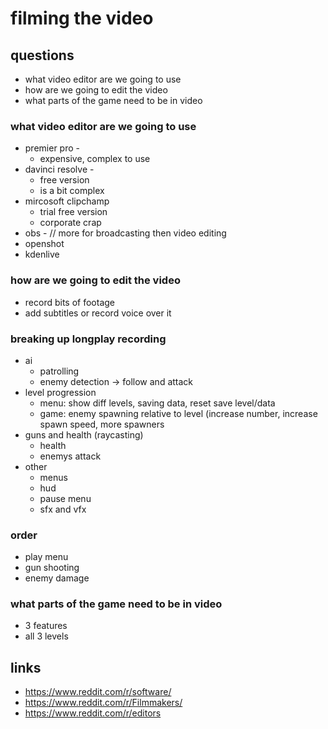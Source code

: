 # filming the video
## questions
- what video editor are we going to use
- how are we going to edit the video
- what parts of the game need to be in video

### what video editor are we going to use
- premier pro -
    - expensive, complex to use
- davinci resolve -
    - free version
    - is a bit complex
- mircosoft clipchamp
    - trial free version
    - corporate crap
- obs - // more for broadcasting then video editing
- openshot
- kdenlive


### how are we going to edit the video
- record bits of footage
- add subtitles or record voice over it

### breaking up longplay recording
- ai
    - patrolling
    - enemy detection -> follow and attack
- level progression
    - menu: show diff levels, saving data, reset save level/data
    - game: enemy spawning relative to level (increase number, increase spawn speed, more spawners
- guns and health (raycasting)
    - health
    - enemys attack
- other
    - menus
    - hud
    - pause menu
    - sfx and vfx

### order
- play menu
- gun shooting
- enemy damage

### what parts of the game need to be in video
- 3 features
- all 3 levels

## links
- https://www.reddit.com/r/software/
- https://www.reddit.com/r/Filmmakers/
- https://www.reddit.com/r/editors